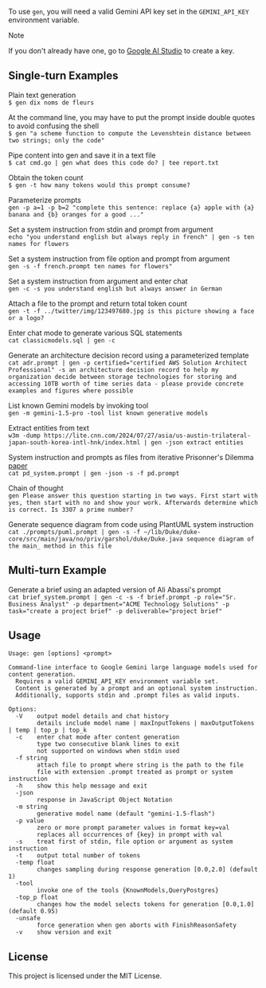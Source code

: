 To use `gen`, you will need a valid Gemini API key set in the `GEMINI_API_KEY` environment variable.
> [!NOTE]
If you don't already have one, go to [Google AI Studio](https://ai.google.dev/tutorials/setup) to create a key.

## Single-turn Examples
Plain text generation  
`$ gen dix noms de fleurs`

At the command line, you may have to put the prompt inside double quotes to avoid confusing the shell  
`$ gen "a scheme function to compute the Levenshtein distance between two strings; only the code"`

Pipe content into gen and save it in a text file  
`$ cat cmd.go | gen what does this code do? | tee report.txt`

Obtain the token count  
`$ gen -t how many tokens would this prompt consume?`

Parameterize prompts  
`gen -p a=1 -p b=2 "complete this sentence: replace {a} apple with {a} banana and {b} oranges for a good ..."`

Set a system instruction from stdin and prompt from argument  
`echo "you understand english but always reply in french" | gen -s ten names for flowers`

Set a system instruction from file option and prompt from argument  
`gen -s -f french.prompt ten names for flowers"`

Set a system instruction from argument and enter chat  
`gen -c -s you understand english but always answer in German`

Attach a file to the prompt and return total token count  
`gen -t -f ../twitter/img/123497680.jpg is this picture showing a face or a logo?`

Enter chat mode to generate various SQL statements  
`cat classicmodels.sql | gen -c`

Generate an architecture decision record using a parameterized template  
`cat adr.prompt | gen -p certified="certified AWS Solution Architect Professional" -s an architecture decision record to help my organization decide between storage technologies for storing and accessing 10TB worth of time series data - please provide concrete examples and figures where possible`

List known Gemini models by invoking tool  
`gen -m gemini-1.5-pro -tool list known generative models`

Extract entities from text  
`w3m -dump https://lite.cnn.com/2024/07/27/asia/us-austin-trilateral-japan-south-korea-intl-hnk/index.html | gen -json extract entities`

System instruction and prompts as files from iterative Prisonner's Dilemma [paper](https://arxiv.org/html/2406.13605v1)  
`cat pd_system.prompt | gen -json -s -f pd.prompt`

Chain of thought  
`gen Please answer this question starting in two ways. First start with yes, then start with no and show your work. Afterwards determine which is correct. Is 3307 a prime number?`

Generate sequence diagram from code using PlantUML system instruction 
`cat ./prompts/puml.prompt | gen -s -f ~/lib/Duke/duke-core/src/main/java/no/priv/garshol/duke/Duke.java sequence diagram of the main_ method in this file`

## Multi-turn Example
Generate a brief using an adapted version of Ali Abassi's prompt  
`cat brief_system.prompt | gen -c -s -f brief.prompt -p role="Sr. Business Analyst" -p department="ACME Technology Solutions" -p task="create a project brief" -p deliverable="project brief"`

## Usage
```
Usage: gen [options] <prompt>

Command-line interface to Google Gemini large language models used for content generation.
  Requires a valid GEMINI_API_KEY environment variable set.
  Content is generated by a prompt and an optional system instruction.
  Additionally, supports stdin and .prompt files as valid inputs.

Options:
  -V	output model details and chat history
    	details include model name | maxInputTokens | maxOutputTokens | temp | top_p | top_k
  -c	enter chat mode after content generation
    	type two consecutive blank lines to exit
    	not supported on windows when stdin used
  -f string
    	attach file to prompt where string is the path to the file
    	file with extension .prompt treated as prompt or system instruction
  -h	show this help message and exit
  -json
    	response in JavaScript Object Notation
  -m string
    	generative model name (default "gemini-1.5-flash")
  -p value
    	zero or more prompt parameter values in format key=val
    	replaces all occurrences of {key} in prompt with val
  -s	treat first of stdin, file option or argument as system instruction
  -t	output total number of tokens
  -temp float
    	changes sampling during response generation [0.0,2.0] (default 1)
  -tool
    	invoke one of the tools {KnownModels,QueryPostgres}
  -top_p float
    	changes how the model selects tokens for generation [0.0,1.0] (default 0.95)
  -unsafe
    	force generation when gen aborts with FinishReasonSafety
  -v	show version and exit
```

## License
This project is licensed under the MIT License.
